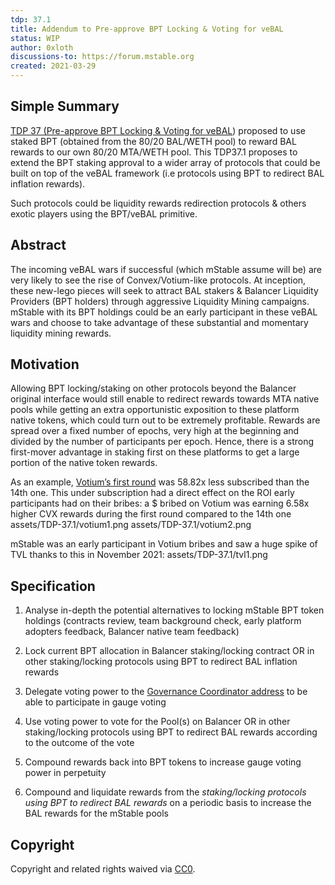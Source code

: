 ```yaml
---
tdp: 37.1
title: Addendum to Pre-approve BPT Locking & Voting for veBAL
status: WIP
author: 0xloth
discussions-to: https://forum.mstable.org
created: 2021-03-29
---
```


## Simple Summary

[TDP 37 (Pre-approve BPT Locking & Voting for veBAL](https://forum.mstable.org/t/tdp-37-pre-approve-bpt-locking-voting-for-vebal/837)) proposed to use staked BPT (obtained from the 80/20 BAL/WETH pool) to reward BAL rewards to our own 80/20 MTA/WETH pool.
This TDP37.1 proposes to extend the BPT staking approval to a wider array of protocols that could be built on top of the veBAL framework (i.e protocols using BPT to redirect BAL inflation rewards).

Such protocols could be liquidity rewards redirection protocols & others exotic players using the BPT/veBAL primitive.

## Abstract

The incoming veBAL wars if successful (which mStable assume will be) are very likely to see the rise of Convex/Votium-like protocols.
At inception, these new-lego pieces will seek to attract BAL stakers & Balancer Liquidity Providers (BPT holders) through aggressive Liquidity Mining campaigns.
mStable with its BPT holdings could be an early participant in these veBAL wars and choose to take advantage of these substantial and momentary liquidity mining rewards.

## Motivation

Allowing BPT locking/staking on other protocols beyond the Balancer original interface would still enable to redirect rewards towards MTA native pools while getting an extra opportunistic exposition to these platform native tokens, which could turn out to be extremely profitable.
Rewards are spread over a fixed number of epochs, very high at the beginning and divided by the number of participants per epoch. Hence, there is a strong first-mover advantage in staking first on these platforms to get a large portion of the native token rewards.

As an example, [Votium’s first round](https://llama.airforce/#/votium/rounds) was 58.82x less subscribed than the 14th one. 
This under subscription had a direct effect on the ROI early participants had on their bribes: a $ bribed on Votium was earning 6.58x higher CVX rewards during the first round compared to the 14th one
assets/TDP-37.1/votium1.png
assets/TDP-37.1/votium2.png

mStable was an early participant in Votium bribes and saw a huge spike of TVL thanks to this in November 2021:
assets/TDP-37.1/tvl1.png

## Specification

1) Analyse in-depth the potential alternatives to locking mStable BPT token holdings (contracts review, team background check, early platform adopters feedback, Balancer native team feedback) 

2) Lock current BPT allocation in Balancer staking/locking contract OR in other staking/locking protocols using BPT to redirect BAL inflation rewards

3) Delegate voting power to the [Governance Coordinator address](https://etherscan.io/address/0x908db31ce01dc42c8b712f9156e969bc65023119) to be able to participate in gauge voting

4) Use voting power to vote for the Pool(s) on Balancer OR in other staking/locking protocols using BPT to redirect BAL rewards according to the outcome of the vote

5) Compound rewards back into BPT tokens to increase gauge voting power in perpetuity

6) Compound and liquidate rewards from the *staking/locking protocols using BPT to redirect BAL rewards* on a periodic basis to increase the BAL rewards for the mStable pools

## Copyright

Copyright and related rights waived via [CC0](https://creativecommons.org/publicdomain/zero/1.0/).